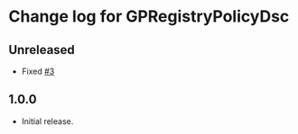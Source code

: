 # Change log for GPRegistryPolicyDsc

## Unreleased

* Fixed [#3](https://github.com/dsccommunity/GPRegistryPolicyDsc/issues/3)

## 1.0.0

* Initial release.
